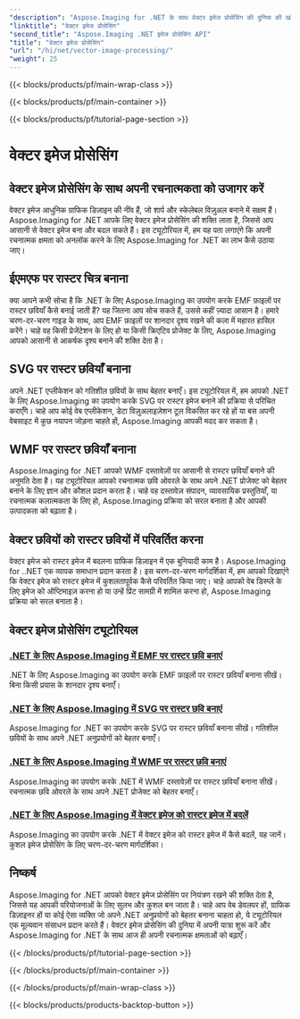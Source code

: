 ```yaml
---
"description": "Aspose.Imaging for .NET के साथ वेक्टर इमेज प्रोसेसिंग की दुनिया की खोज करें। आसानी से वेक्टर इमेज बनाना और उन्हें कन्वर्ट करना सीखें। आज ही अपने .NET प्रोजेक्ट को बेहतर बनाएँ!"
"linktitle": "वेक्टर इमेज प्रोसेसिंग"
"second_title": "Aspose.Imaging .NET इमेज प्रोसेसिंग API"
"title": "वेक्टर इमेज प्रोसेसिंग"
"url": "/hi/net/vector-image-processing/"
"weight": 25
---
```


{{< blocks/products/pf/main-wrap-class >}}

{{< blocks/products/pf/main-container >}}

{{< blocks/products/pf/tutorial-page-section >}}

# वेक्टर इमेज प्रोसेसिंग


## वेक्टर इमेज प्रोसेसिंग के साथ अपनी रचनात्मकता को उजागर करें

वेक्टर इमेज आधुनिक ग्राफिक डिज़ाइन की नींव हैं, जो शार्प और स्केलेबल विज़ुअल बनाने में सक्षम हैं। Aspose.Imaging for .NET आपके लिए वेक्टर इमेज प्रोसेसिंग की शक्ति लाता है, जिससे आप आसानी से वेक्टर इमेज बना और बदल सकते हैं। इस ट्यूटोरियल में, हम यह पता लगाएंगे कि अपनी रचनात्मक क्षमता को अनलॉक करने के लिए Aspose.Imaging for .NET का लाभ कैसे उठाया जाए।

## ईएमएफ पर रास्टर चित्र बनाना

क्या आपने कभी सोचा है कि .NET के लिए Aspose.Imaging का उपयोग करके EMF फ़ाइलों पर रास्टर छवियाँ कैसे बनाई जाती हैं? यह जितना आप सोच सकते हैं, उससे कहीं ज़्यादा आसान है। हमारे चरण-दर-चरण गाइड के साथ, आप EMF फ़ाइलों पर शानदार दृश्य रखने की कला में महारत हासिल करेंगे। चाहे वह किसी प्रेजेंटेशन के लिए हो या किसी क्रिएटिव प्रोजेक्ट के लिए, Aspose.Imaging आपको आसानी से आकर्षक दृश्य बनाने की शक्ति देता है।

## SVG पर रास्टर छवियाँ बनाना

अपने .NET एप्लीकेशन को गतिशील छवियों के साथ बेहतर बनाएँ। इस ट्यूटोरियल में, हम आपको .NET के लिए Aspose.Imaging का उपयोग करके SVG पर रास्टर इमेज बनाने की प्रक्रिया से परिचित कराएँगे। चाहे आप कोई वेब एप्लीकेशन, डेटा विज़ुअलाइज़ेशन टूल विकसित कर रहे हों या बस अपनी वेबसाइट में कुछ नयापन जोड़ना चाहते हों, Aspose.Imaging आपकी मदद कर सकता है।

## WMF पर रास्टर छवियाँ बनाना

Aspose.Imaging for .NET आपको WMF दस्तावेज़ों पर आसानी से रास्टर छवियाँ बनाने की अनुमति देता है। यह ट्यूटोरियल आपको रचनात्मक छवि ओवरले के साथ अपने .NET प्रोजेक्ट को बेहतर बनाने के लिए ज्ञान और कौशल प्रदान करता है। चाहे वह दस्तावेज़ संपादन, व्यावसायिक प्रस्तुतियाँ, या रचनात्मक कलात्मकता के लिए हो, Aspose.Imaging प्रक्रिया को सरल बनाता है और आपकी उत्पादकता को बढ़ाता है।

## वेक्टर छवियों को रास्टर छवियों में परिवर्तित करना

वेक्टर इमेज को रास्टर इमेज में बदलना ग्राफिक डिज़ाइन में एक बुनियादी काम है। Aspose.Imaging for ..NET एक व्यापक समाधान प्रदान करता है। इस चरण-दर-चरण मार्गदर्शिका में, हम आपको दिखाएंगे कि वेक्टर इमेज को रास्टर इमेज में कुशलतापूर्वक कैसे परिवर्तित किया जाए। चाहे आपको वेब डिस्प्ले के लिए इमेज को ऑप्टिमाइज़ करना हो या उन्हें प्रिंट सामग्री में शामिल करना हो, Aspose.Imaging प्रक्रिया को सरल बनाता है।

## वेक्टर इमेज प्रोसेसिंग ट्यूटोरियल
### [.NET के लिए Aspose.Imaging में EMF पर रास्टर छवि बनाएं](./draw-raster-image-on-emf/)
.NET के लिए Aspose.Imaging का उपयोग करके EMF फ़ाइलों पर रास्टर छवियाँ बनाना सीखें। बिना किसी प्रयास के शानदार दृश्य बनाएँ।
### [.NET के लिए Aspose.Imaging में SVG पर रास्टर छवि बनाएं](./draw-raster-image-on-svg/)
Aspose.Imaging for .NET का उपयोग करके SVG पर रास्टर छवियाँ बनाना सीखें। गतिशील छवियों के साथ अपने .NET अनुप्रयोगों को बेहतर बनाएँ।
### [.NET के लिए Aspose.Imaging में WMF पर रास्टर छवि बनाएं](./draw-raster-image-on-wmf/)
Aspose.Imaging का उपयोग करके .NET में WMF दस्तावेज़ों पर रास्टर छवियाँ बनाना सीखें। रचनात्मक छवि ओवरले के साथ अपने .NET प्रोजेक्ट को बेहतर बनाएँ।
### [.NET के लिए Aspose.Imaging में वेक्टर इमेज को रास्टर इमेज में बदलें](./draw-vector-image-to-raster-image/)
Aspose.Imaging का उपयोग करके .NET में वेक्टर इमेज को रास्टर इमेज में कैसे बदलें, यह जानें। कुशल इमेज प्रोसेसिंग के लिए चरण-दर-चरण मार्गदर्शिका।

## निष्कर्ष

Aspose.Imaging for .NET आपको वेक्टर इमेज प्रोसेसिंग पर नियंत्रण रखने की शक्ति देता है, जिससे यह आपकी परियोजनाओं के लिए सुलभ और कुशल बन जाता है। चाहे आप वेब डेवलपर हों, ग्राफिक डिज़ाइनर हों या कोई ऐसा व्यक्ति जो अपने .NET अनुप्रयोगों को बेहतर बनाना चाहता हो, ये ट्यूटोरियल एक मूल्यवान संसाधन प्रदान करते हैं। वेक्टर इमेज प्रोसेसिंग की दुनिया में अपनी यात्रा शुरू करें और Aspose.Imaging for .NET के साथ आज ही अपनी रचनात्मक क्षमताओं को बढ़ाएँ।

{{< /blocks/products/pf/tutorial-page-section >}}

{{< /blocks/products/pf/main-container >}}

{{< /blocks/products/pf/main-wrap-class >}}

{{< blocks/products/products-backtop-button >}}